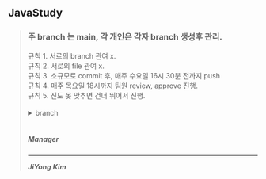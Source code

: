 ## JavaStudy
<blockquote>
  <h3>주 branch 는 main, 각 개인은 각자 branch 생성후 관리. </h3>
  규칙 1. 서로의 branch 관여 x. <br>
  규칙 2. 서로의 file 관여 x. <br>
  규칙 3. 소규모로 commit 후, 매주 수요일 16시 30분 전까지 push <br>
  규칙 4. 매주 목요일 18시까지 팀원 review, approve 진행. <br>
  규칙 5. 진도 못 맞추면 건너 뛰어서 진행. <br>
  <br>
  <details>
    <summary>
      branch
    </summary>
    main branch &nbsp &nbsp -> main, <br>
    BlueTree-Na &nbsp &nbsp -> Blue, <br>
    Hamul777 &nbsp &nbsp &nbsp &nbsp -> won, <br>
    OpenTheDoor  &nbsp-> sangwool <br>
  </details>
  <br>
  <h5>Manager<h5>
  <hr />
  JiYong Kim
</blockquote>
